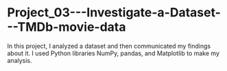 # Project_03---Investigate-a-Dataset---TMDb-movie-data

In this project, I analyzed a dataset and then communicated my findings about it. I used Python libraries NumPy, pandas, and Matplotlib to make my analysis.
